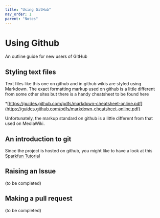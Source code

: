 ```yaml
---
title: "Using GitHub"
nav_order: 1
parent: "Notes"
---
```


# Using Github

An outline guide for new users of GitHub

## Styling text files

Text files like this one on github and in github wikis are styled using Markdown. The exact formatting markup used on github is a little different from some other sites but there is a handy cheatsheet to be found here

*[https://guides.github.com/pdfs/markdown-cheatsheet-online.pdf](https://guides.github.com/pdfs/markdown-cheatsheet-online.pdf)

Unfortunately, the markup standard on github is a little different from that used on MediaWiki.

## An introduction to git

Since the project is hosted on github, you might like to have a look at this [Sparkfun Tutorial](https://learn.sparkfun.com/tutorials/using-github)

## Raising an Issue

(to be completed)

## Making a pull request

(to be completed)

